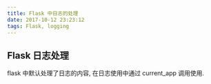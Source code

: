 ```yaml
---
title: Flask 中日志的处理
date: 2017-10-12 23:23:12
tags: Flask, logging
---
```


## Flask 日志处理

flask 中默认处理了日志的内容, 在日志使用中通过 current_app 调用使用. 